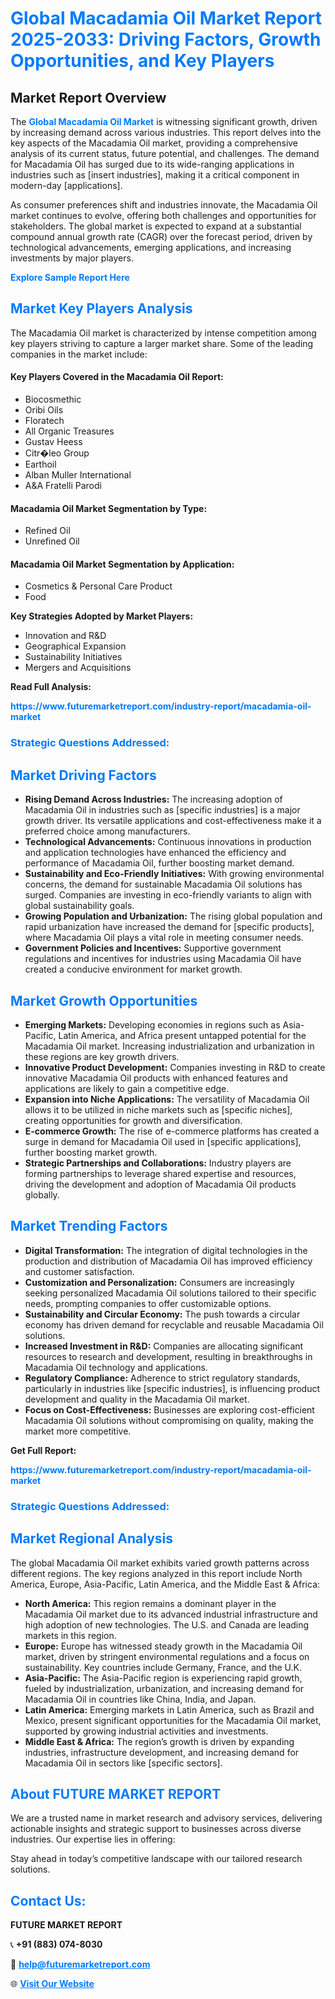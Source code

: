 <h1 style="color: #007BFF;">Global Macadamia Oil Market Report 2025-2033: Driving Factors, Growth Opportunities, and Key Players</h1>

<section id="overview">
<h2>Market Report Overview</h2>
<p>The <a href="https://www.futuremarketreport.com/industry-report/macadamia-oil-market" style="color: #007BFF; text-decoration: none;"><strong>Global Macadamia Oil Market</strong></a> is witnessing significant growth, driven by increasing demand across various industries. This report delves into the key aspects of the Macadamia Oil market, providing a comprehensive analysis of its current status, future potential, and challenges. The demand for Macadamia Oil has surged due to its wide-ranging applications in industries such as [insert industries], making it a critical component in modern-day [applications].</p>
<p>As consumer preferences shift and industries innovate, the Macadamia Oil market continues to evolve, offering both challenges and opportunities for stakeholders. The global market is expected to expand at a substantial compound annual growth rate (CAGR) over the forecast period, driven by technological advancements, emerging applications, and increasing investments by major players.</p>
</section>

<section id="overview">
<p><a href="https://www.futuremarketreport.com/request-sample/reportId=43233" style="color: #007BFF; text-decoration: none;"><strong>Explore Sample Report Here</strong></a></p>
</section>

<section id="key-players">
<h2 style="color: #007BFF;">Market Key Players Analysis</h2>
<p>The Macadamia Oil market is characterized by intense competition among key players striving to capture a larger market share. Some of the leading companies in the market include:</p>
<h4>Key Players Covered in the Macadamia Oil Report:</h4>
<ul><li>Biocosmethic</li><li>Oribi Oils</li><li>Floratech</li><li>All Organic Treasures</li><li>Gustav Heess</li><li>Citr�leo Group</li><li>Earthoil</li><li>Alban Muller International</li><li>A&amp;A Fratelli Parodi</li></ul>
<h4>Macadamia Oil Market Segmentation by Type:</h4>
<ul><li>Refined Oil</li><li>Unrefined Oil</li></ul>

<h4>Macadamia Oil Market Segmentation by Application:</h4>
<ul><li>Cosmetics &amp; Personal Care Product</li><li>Food</li></ul>
<p><strong>Key Strategies Adopted by Market Players:</strong></p>
<ul>
<li>Innovation and R&D</li>
<li>Geographical Expansion</li>
<li>Sustainability Initiatives</li>
<li>Mergers and Acquisitions</li>
</ul>
</section>

<section>
<p><strong>Read Full Analysis: </strong></p><a href="https://www.futuremarketreport.com/industry-report/macadamia-oil-market" style="color: #007BFF; text-decoration: none;"><strong>https://www.futuremarketreport.com/industry-report/macadamia-oil-market</strong></a>
<h3 style="color: #007BFF;">Strategic Questions Addressed:</h3>
</section>

<section id="driving-factors">
<h2 style="color: #007BFF;">Market Driving Factors</h2>
<ul>
<li><strong>Rising Demand Across Industries:</strong> The increasing adoption of Macadamia Oil in industries such as [specific industries] is a major growth driver. Its versatile applications and cost-effectiveness make it a preferred choice among manufacturers.</li>
<li><strong>Technological Advancements:</strong> Continuous innovations in production and application technologies have enhanced the efficiency and performance of Macadamia Oil, further boosting market demand.</li>
<li><strong>Sustainability and Eco-Friendly Initiatives:</strong> With growing environmental concerns, the demand for sustainable Macadamia Oil solutions has surged. Companies are investing in eco-friendly variants to align with global sustainability goals.</li>
<li><strong>Growing Population and Urbanization:</strong> The rising global population and rapid urbanization have increased the demand for [specific products], where Macadamia Oil plays a vital role in meeting consumer needs.</li>
<li><strong>Government Policies and Incentives:</strong> Supportive government regulations and incentives for industries using Macadamia Oil have created a conducive environment for market growth.</li>
</ul>
</section>

<section id="growth-opportunities">
<h2 style="color: #007BFF;">Market Growth Opportunities</h2>
<ul>
<li><strong>Emerging Markets:</strong> Developing economies in regions such as Asia-Pacific, Latin America, and Africa present untapped potential for the Macadamia Oil market. Increasing industrialization and urbanization in these regions are key growth drivers.</li>
<li><strong>Innovative Product Development:</strong> Companies investing in R&D to create innovative Macadamia Oil products with enhanced features and applications are likely to gain a competitive edge.</li>
<li><strong>Expansion into Niche Applications:</strong> The versatility of Macadamia Oil allows it to be utilized in niche markets such as [specific niches], creating opportunities for growth and diversification.</li>
<li><strong>E-commerce Growth:</strong> The rise of e-commerce platforms has created a surge in demand for Macadamia Oil used in [specific applications], further boosting market growth.</li>
<li><strong>Strategic Partnerships and Collaborations:</strong> Industry players are forming partnerships to leverage shared expertise and resources, driving the development and adoption of Macadamia Oil products globally.</li>
</ul>
</section>

<section id="trending-factors">
<h2 style="color: #007BFF;">Market Trending Factors</h2>
<ul>
<li><strong>Digital Transformation:</strong> The integration of digital technologies in the production and distribution of Macadamia Oil has improved efficiency and customer satisfaction.</li>
<li><strong>Customization and Personalization:</strong> Consumers are increasingly seeking personalized Macadamia Oil solutions tailored to their specific needs, prompting companies to offer customizable options.</li>
<li><strong>Sustainability and Circular Economy:</strong> The push towards a circular economy has driven demand for recyclable and reusable Macadamia Oil solutions.</li>
<li><strong>Increased Investment in R&D:</strong> Companies are allocating significant resources to research and development, resulting in breakthroughs in Macadamia Oil technology and applications.</li>
<li><strong>Regulatory Compliance:</strong> Adherence to strict regulatory standards, particularly in industries like [specific industries], is influencing product development and quality in the Macadamia Oil market.</li>
<li><strong>Focus on Cost-Effectiveness:</strong> Businesses are exploring cost-efficient Macadamia Oil solutions without compromising on quality, making the market more competitive.</li>
</ul>
</section>

<section>
<p><strong>Get Full Report: </strong></p><a href="https://www.futuremarketreport.com/industry-report/macadamia-oil-market" style="color: #007BFF; text-decoration: none;"><strong>https://www.futuremarketreport.com/industry-report/macadamia-oil-market</strong></a>
<h3 style="color: #007BFF;">Strategic Questions Addressed:</h3>
</section>


<section id="regional-analysis">
<h2 style="color: #007BFF;">Market Regional Analysis</h2>
<p>The global Macadamia Oil market exhibits varied growth patterns across different regions. The key regions analyzed in this report include North America, Europe, Asia-Pacific, Latin America, and the Middle East & Africa:</p>
<ul>
<li><strong>North America:</strong> This region remains a dominant player in the Macadamia Oil market due to its advanced industrial infrastructure and high adoption of new technologies. The U.S. and Canada are leading markets in this region.</li>
<li><strong>Europe:</strong> Europe has witnessed steady growth in the Macadamia Oil market, driven by stringent environmental regulations and a focus on sustainability. Key countries include Germany, France, and the U.K.</li>
<li><strong>Asia-Pacific:</strong> The Asia-Pacific region is experiencing rapid growth, fueled by industrialization, urbanization, and increasing demand for Macadamia Oil in countries like China, India, and Japan.</li>
<li><strong>Latin America:</strong> Emerging markets in Latin America, such as Brazil and Mexico, present significant opportunities for the Macadamia Oil market, supported by growing industrial activities and investments.</li>
<li><strong>Middle East & Africa:</strong> The region’s growth is driven by expanding industries, infrastructure development, and increasing demand for Macadamia Oil in sectors like [specific sectors].</li>
</ul>
</section>

<footer>
<h2 style="color: #007BFF;">About FUTURE MARKET REPORT</h2>
<p>We are a trusted name in market research and advisory services, delivering actionable insights and strategic support to businesses across diverse industries. Our expertise lies in offering:</p>

<p>Stay ahead in today’s competitive landscape with our tailored research solutions.</p>

<h2 style="color: #007BFF;">Contact Us:</h2>
<p><strong>FUTURE MARKET REPORT</strong></p>
<p>📞 <strong>+91 (883) 074-8030</strong></p>
<p>📧 <strong><a href="mailto:help@futuremarketreport.com" style="color: #007BFF;">help@futuremarketreport.com</a></strong></p>
<p>🌐 <strong><a href="https://www.futuremarketreport.com/" style="color: #007BFF;">Visit Our Website</a></strong></p>
</footer>